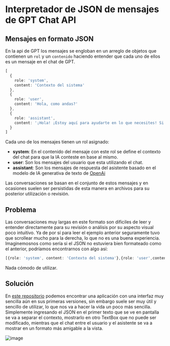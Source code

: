 # Interpretador de JSON de mensajes de GPT Chat API

## Mensajes en formato JSON

En la api de GPT los mensajes se engloban en un arreglo de objetos que contienen un `rol` y un `contenido` haciendo entender que cada uno de ellos es un mensaje en el chat de GPT.

```ts
[
  {
    role: 'system',
    content: 'Contexto del sistema'
  },
  {
    role: 'user',
    content: 'Hola, como andas?'
  },
  {
    role: 'assistant',
    content: '¡Hola! ¡Estoy aquí para ayudarte en lo que necesites! Si tienes alguna pregunta o tema en mente, no dudes en preguntar. Dado que mencionaste que eres un desarrollador fullstack SSR y un investigador universitario, estoy aquí para brindarte información y asistencia relacionada con esos campos. ¿En qué puedo ayudarte hoy?'
  }
]
```

Cada uno de los mensajes tienen un rol asignado:

- **system**: En el contenido del mensaje con este rol se define el contexto del chat para que la IA conteste en base al mismo.
- **user**: Son los mensajes del usuario que esta utilizando el chat.
- **assistant**: Son los mensajes de respuesta del asistente basado en el modelo de IA generativa de texto de [OpenAi](https://openai.com/)

Las conversaciones se basan en el conjunto de estos mensajes y en ocasiones suelen ser persistidas de esta manera en archivos para su posterior utilización o revisión.

## Problema

Las conversaciones muy largas en este formato son dificiles de leer y entender directamente para su revisión o análisis por su aspecto visual poco intuitivo. 
Ya de por sí para leer el ejemplo anterior seguramente tuvo que scrollear mucho para la derecha, lo que no es una buena experiencia. Imaginemosnos como sería si 
el JSON no estuviera bien formateado como el anterior, podríamos encontrarnos con algo así:

```ts
[{role: 'system', content: 'Contexto del sistema'},{role: 'user',content: 'Hola, como andas?'},{role: 'assistant',content: '¡Hola! ¡Estoy aquí para ayudarte en lo que necesites! Si tienes alguna pregunta o tema en mente, no dudes en preguntar. Dado que mencionaste que eres un desarrollador fullstack SSR y un investigador universitario, estoy aquí para brindarte información y asistencia relacionada con esos campos. ¿En qué puedo ayudarte hoy?'}]
```

Nada cómodo de utilizar.


## Solución

En [este repositorio](https://github.com/nicovillamonte/gpt-json-reader) podemos encontrar una aplicación con una interfaz muy sencilla aún en sus primeras versiones, sin embargo suele ser muy útil y sencillo de utilizar, lo que nos va a hacer la vida un poco más sencilla. 
Simplemente ingresando el JSON en el primer texto que se ve en pantalla se va a separar el contexto, mostrarlo en otro TextBox que no puede ser modificado, mientras que el chat entre el usuario y el asistente se va a 
mostrar en un formato más amigable a la vista.

![image](https://github.com/nicovillamonte/gpt-json-reader/assets/64659720/2734d1c9-48c0-4238-b9bb-dc245f87e82d)
